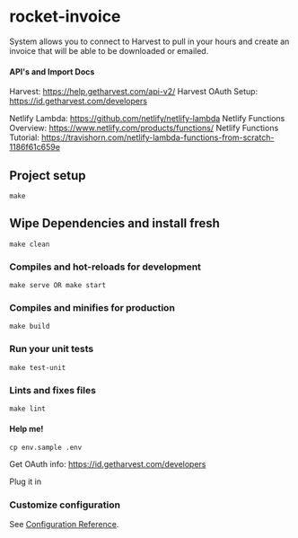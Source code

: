 # rocket-invoice

System allows you to connect to Harvest to pull in your hours and create an invoice that will be able to be downloaded or emailed.

#### API's and Import Docs

Harvest: https://help.getharvest.com/api-v2/
Harvest OAuth Setup: https://id.getharvest.com/developers

Netlify Lambda: https://github.com/netlify/netlify-lambda
Netlify Functions Overview: https://www.netlify.com/products/functions/
Netlify Functions Tutorial: https://travishorn.com/netlify-lambda-functions-from-scratch-1186f61c659e

## Project setup
```
make
```

## Wipe Dependencies and install fresh
```
make clean
```

### Compiles and hot-reloads for development
```
make serve OR make start
```

### Compiles and minifies for production
```
make build
```

### Run your unit tests
```
make test-unit
```

### Lints and fixes files
```
make lint
```

#### Help me!

```
cp env.sample .env
```

Get OAuth info: https://id.getharvest.com/developers

Plug it in

### Customize configuration
See [Configuration Reference](https://cli.vuejs.org/config/).
